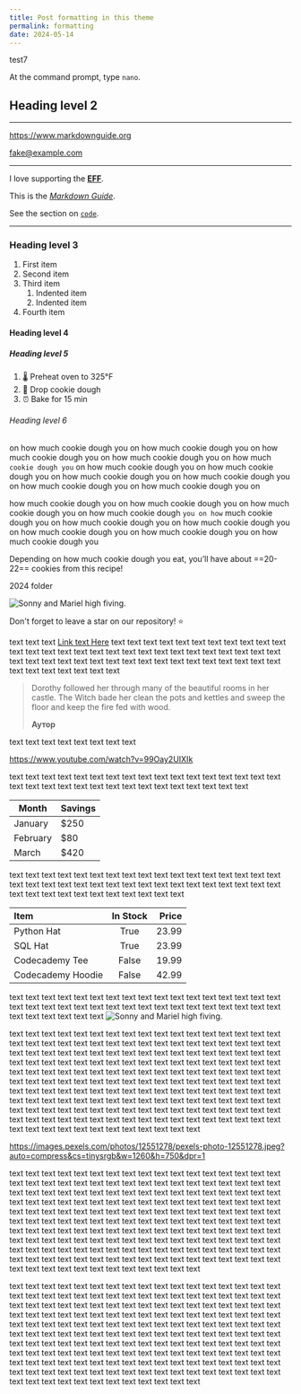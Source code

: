 ```yaml
---
title: Post formatting in this theme
permalink: formatting
date: 2024-05-14
---
```


test7

At the command prompt, type `nano`.

## Heading level 2

---

<https://www.markdownguide.org>

<fake@example.com>

---

I love supporting the **[EFF](https://eff.org)**.

This is the _[Markdown Guide](https://www.markdownguide.org)_.

See the section on [`code`](#code).

---

### Heading level 3

1. First item
2. Second item
3. Third item
   1. Indented item
   2. Indented item
4. Fourth item

#### Heading level 4

##### Heading level 5

1. 🌡 Preheat oven to 325°F
2. 🍪 Drop cookie dough
3. ⏰ Bake for 15 min

###### Heading level 6

on how much cookie dough you on how much cookie dough you on how much cookie dough you on how much cookie dough you on how much `cookie dough you` on how much cookie dough you on how much cookie dough you on how much cookie dough you on how much cookie dough you on how much cookie dough you on how much cookie dough you on

how much cookie dough you on how much cookie dough you on how much cookie dough you on how much cookie dough `you on how` much cookie dough you on how much cookie dough you on how much cookie dough you on how much cookie dough you on how much cookie dough you on how much cookie dough you

Depending on how much cookie dough you eat, you’ll have about ==20-22== cookies from this recipe!

2024 folder

![Sonny and Mariel high fiving.](https://upload.wikimedia.org/wikipedia/commons/thumb/3/3f/Fronalpstock_big.jpg/2560px-Fronalpstock_big.jpg)

Don't forget to leave a star on our repository! :star:

text text text [Link text Here](https://link-url-here.org) text text text text text text text text text text text text text text text text text text text text text text text text text text text text text text text text text text text text text text text text text text text text text text text text text text text text

> Dorothy followed her through many of the beautiful rooms in her castle. The Witch bade her clean the pots and kettles and sweep the floor and keep the fire fed with wood.
>
> **Аутор**

text text text text text text text text

https://www.youtube.com/watch?v=99Oay2UIXIk

text text text text text text text text text text text text text text text text text text text text text text text text text text text text text text text text

| Month    | Savings |
| -------- | ------- |
| January  | $250    |
| February | $80     |
| March    | $420    |

text text text text text text text text text text text text text text text text text text text text text text text text text text text text text text text text text text text text text text text text text text text text text

| Item              | In Stock | Price |
| :---------------- | :------: | ----: |
| Python Hat        |   True   | 23.99 |
| SQL Hat           |   True   | 23.99 |
| Codecademy Tee    |  False   | 19.99 |
| Codecademy Hoodie |  False   | 42.99 |

text text text text text text text text text text text text text text text text text text text text text text text text text text text text text text text text text text text text text text text text
![Sonny and Mariel high fiving.](https://images.pexels.com/photos/1000498/pexels-photo-1000498.jpeg?auto=compress&cs=tinysrgb&w=260&dpr=1)

text text text text text text text text text text text text text text text text text text text text text text text text text text text text text text text text text text text text text text text text text text text text text text text text text text text text text text text text text text text text text text text text text text text text text text text text text text text text text text text text text text text text text text text text text text text text text text text text text text text text text text text text text text text text text text text text text text text text text text text text text text text text text text text text text text text text text text text text text text text text text text text text text text text text text text text text text text text text text text text text text text text text text text text text text text text text text text text text text text text text text text

https://images.pexels.com/photos/12551278/pexels-photo-12551278.jpeg?auto=compress&cs=tinysrgb&w=1260&h=750&dpr=1

text text text text text text text text text text text text text text text text text text text text text text text text text text text text text text text text text text text text text text text text text text text text text text text text text text text text text text text text text text text text text text text text text text text text text text text text text text text text text text text text text text text text text text text text text text text text text text text text text text text text text text text text text text text text text text text text text text text text text text text text text text text text text text text text text text text text text text text text text text text text text text text text text text text text text text text text text text text text text text text text text text text text text text text text text text text text text text text text text text text text text text

text text text text text text text text text text text text text text text text text text text text text text text text text text text text text text text text text text text text text text text text text text text text text text text text text text text text text text text text text text text text text text text text text text text text text text text text text text text text text text text text text text text text text text text text text text text text text text text text text text text text text text text text text text text text text text text text text text text text text text text text text text text text text text text text text text text text text text text text text text text text text text text text text text text text text text text text text text text text text text text text text text text text text text text text text text text text text text text text text text text text text text
